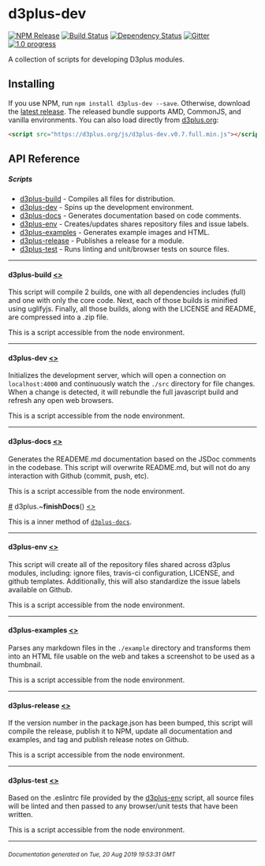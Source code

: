 # d3plus-dev

[![NPM Release](http://img.shields.io/npm/v/d3plus-dev.svg?style=flat)](https://www.npmjs.org/package/d3plus-dev) [![Build Status](https://travis-ci.org/d3plus/d3plus-dev.svg?branch=master)](https://travis-ci.org/d3plus/d3plus-dev) [![Dependency Status](http://img.shields.io/david/d3plus/d3plus-dev.svg?style=flat)](https://david-dm.org/d3plus/d3plus-dev) [![Gitter](https://img.shields.io/badge/-chat_on_gitter-brightgreen.svg?style=flat&logo=gitter-white)](https://gitter.im/d3plus/) [![1.0 progress](https://img.shields.io/badge/1.0_progress-89%25-yellowgreen.svg?style=flat)](https://github.com/d3plus/d3plus-dev/projects/1)

A collection of scripts for developing D3plus modules.

## Installing

If you use NPM, run `npm install d3plus-dev --save`. Otherwise, download the [latest release](https://github.com/d3plus/d3plus-dev/releases/latest). The released bundle supports AMD, CommonJS, and vanilla environments. You can also load directly from [d3plus.org](https://d3plus.org):

```html
<script src="https://d3plus.org/js/d3plus-dev.v0.7.full.min.js"></script>
```


## API Reference

##### Scripts
* [d3plus-build](#module_d3plus-build) - Compiles all files for distribution.
* [d3plus-dev](#module_d3plus-dev) - Spins up the development environment.
* [d3plus-docs](#module_d3plus-docs) - Generates documentation based on code comments.
* [d3plus-env](#module_d3plus-env) - Creates/updates shares repository files and issue labels.
* [d3plus-examples](#module_d3plus-examples) - Generates example images and HTML.
* [d3plus-release](#module_d3plus-release) - Publishes a release for a module.
* [d3plus-test](#module_d3plus-test) - Runs linting and unit/browser tests on source files.
---

<a name="module_d3plus-build"></a>
#### **d3plus-build** [<>](https://github.com/d3plus/d3plus-dev/blob/master/bin/build.js#L3)

This script will compile 2 builds, one with all dependencies includes (full) and one with only the core code. Next, each of those builds is minified using uglifyjs. Finally, all those builds, along with the LICENSE and README, are compressed into a .zip file.


This is a script accessible from the node environment.

---

<a name="module_d3plus-dev"></a>
#### **d3plus-dev** [<>](https://github.com/d3plus/d3plus-dev/blob/master/bin/dev.js#L3)

Initializes the development server, which will open a connection on `localhost:4000` and continuously watch the `./src` directory for file changes. When a change is detected, it will rebundle the full javascript build and refresh any open web browsers.


This is a script accessible from the node environment.

---

<a name="module_d3plus-docs"></a>
#### **d3plus-docs** [<>](https://github.com/d3plus/d3plus-dev/blob/master/bin/docs/docs.js#L3)

Generates the READEME.md documentation based on the JSDoc comments in the codebase. This script will overwrite README.md, but will not do any interaction with Github (commit, push, etc).


This is a script accessible from the node environment.


<a name="module_d3plus-docs..finishDocs" href="#module_d3plus-docs..finishDocs">#</a> d3plus.~**finishDocs**() [<>](https://github.com/d3plus/d3plus-dev/blob/master/bin/docs/docs.js#L71)


This is a inner method of [<code>d3plus-docs</code>](#module_d3plus-docs).

---

<a name="module_d3plus-env"></a>
#### **d3plus-env** [<>](https://github.com/d3plus/d3plus-dev/blob/master/bin/env/env.js#L5)

This script will create all of the repository files shared across d3plus modules, including: ignore files, travis-ci configuration, LICENSE, and github templates. Additionally, this will also standardize the issue labels available on Github.


This is a script accessible from the node environment.

---

<a name="module_d3plus-examples"></a>
#### **d3plus-examples** [<>](https://github.com/d3plus/d3plus-dev/blob/master/bin/examples.js#L3)

Parses any markdown files in the `./example` directory and transforms them into an HTML file usable on the web and takes a screenshot to be used as a thumbnail.


This is a script accessible from the node environment.

---

<a name="module_d3plus-release"></a>
#### **d3plus-release** [<>](https://github.com/d3plus/d3plus-dev/blob/master/bin/release.js#L5)

If the version number in the package.json has been bumped, this script will compile the release, publish it to NPM, update all documentation and examples, and tag and publish release notes on Github.


This is a script accessible from the node environment.

---

<a name="module_d3plus-test"></a>
#### **d3plus-test** [<>](https://github.com/d3plus/d3plus-dev/blob/master/bin/test.js#L3)

Based on the .eslintrc file provided by the [d3plus-env](#module_d3plus-env) script, all source files will be linted and then passed to any browser/unit tests that have been written.


This is a script accessible from the node environment.

---



###### <sub>Documentation generated on Tue, 20 Aug 2019 19:53:31 GMT</sub>
